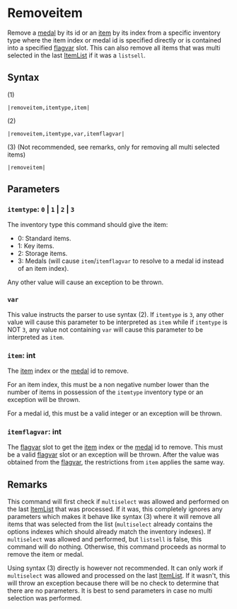 # Removeitem

Remove a [medal](../../Enums%20and%20IDs/Medal.md) by its id or an [item](../../Enums%20and%20IDs/Items.md) by its index from a specific inventory type where the item index or medal id is specified directly or is contained into a specified [flagvar](../../Flags%20arrays/flagvar.md) slot. This can also remove all items that was multi selected in the last [ItemList](../../ItemList/ItemList.md) if it was a `listsell`.

## Syntax

(1)

````
|removeitem,itemtype,item|
````

(2)

````
|removeitem,itemtype,var,itemflagvar|
````

(3) (Not recommended, see remarks, only for removing all multi selected items)

````
|removeitem|
````

## Parameters

### `itemtype`: `0` | `1` | `2` | `3`

The inventory type this command should give the item:

* 0: Standard items.
* 1: Key items. 
* 2: Storage items.
* 3: Medals (will cause `item`/`itemflagvar` to resolve to a medal id instead of an item index).

Any other value will cause an exception to be thrown.

### `var`

This value instructs the parser to use syntax (2). If `itemtype` is `3`, any other value will cause this parameter to be interpreted as `item` while if `itemtype` is NOT `3`, any value not containing `var` will cause this parameter to be interpreted as `item`.

### `item`: int

The [item](../../Enums%20and%20IDs/Items.md) index or the [medal](../../Enums%20and%20IDs/Medal.md) id to remove. 

For an item index, this must be a non negative number lower than the number of items in possession of the `itemtype` inventory type or an exception will be thrown.

For a medal id, this must be a valid integer or an exception will be thrown.

### `itemflagvar`: int

The [flagvar](../../Flags%20arrays/flagvar.md) slot to get the [item](../../Enums%20and%20IDs/Items.md) index or the [medal](../../Enums%20and%20IDs/Medal.md) id to remove. This must be a valid [flagvar](../../Flags%20arrays/flagvar.md) slot or an exception will be thrown. After the value was obtained from the [flagvar](../../Flags%20arrays/flagvar.md), the restrictions from `item` applies the same way.

## Remarks

This command will first check if `multiselect` was allowed and performed on the last [ItemList](../../ItemList/ItemList.md) that was processed. If it was, this completely ignores any parameters which makes it behave like syntax (3) where it will remove all items that was selected from the list (`multiselect` already contains the options indexes which should already match the inventory indexes). If `multiselect` was allowed and performed, but `listsell` is false, this command will do nothing. Otherwise, this command proceeds as normal to remove the item or medal.

Using syntax (3) directly is however not recommended. It can only work if `multiselect` was allowed and processed on the last [ItemList](../../ItemList/ItemList.md). If it wasn't, this will throw an exception because there will be no check to determine that there are no parameters. It is best to send parameters in case no multi selection was performed.
